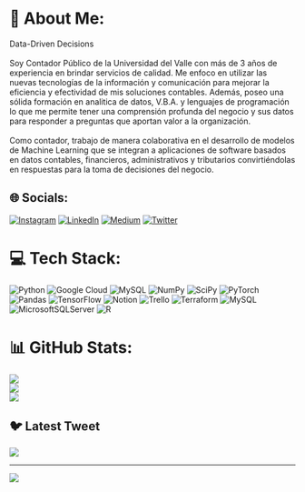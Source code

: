 # 💫 About Me:
Data-Driven Decisions<br><br>Soy Contador Público de la Universidad del Valle con más de 3 años de experiencia en brindar servicios de calidad. Me enfoco en utilizar las nuevas tecnologías de la información y comunicación para mejorar la eficiencia y efectividad de mis soluciones contables. Además, poseo una sólida formación en analitica de datos, V.B.A. y lenguajes de programación lo que me permite tener una comprensión profunda del negocio y sus datos para responder a preguntas que aportan valor a la organización.<br><br>Como contador, trabajo de manera colaborativa en el desarrollo de modelos de Machine Learning que se integran a aplicaciones de software basados en datos contables, financieros, administrativos y tributarios convirtiéndolas en respuestas para la toma de decisiones del negocio.


## 🌐 Socials:
[![Instagram](https://img.shields.io/badge/Instagram-%23E4405F.svg?logo=Instagram&logoColor=white)](https://instagram.com/https://www.instagram.com/david.montoyas/) [![LinkedIn](https://img.shields.io/badge/LinkedIn-%230077B5.svg?logo=linkedin&logoColor=white)](https://linkedin.com/in/https://www.linkedin.com/in/david-montoya-salazar-6b080514a/) [![Medium](https://img.shields.io/badge/Medium-12100E?logo=medium&logoColor=white)](https://medium.com/@https://medium.com/@davidmontoya-bd) [![Twitter](https://img.shields.io/badge/Twitter-%231DA1F2.svg?logo=Twitter&logoColor=white)](https://twitter.com/https://twitter.com/MontoyaDavi) 

# 💻 Tech Stack:
![Python](https://img.shields.io/badge/python-3670A0?style=for-the-badge&logo=python&logoColor=ffdd54) ![Google Cloud](https://img.shields.io/badge/Google%20Cloud-%234285F4.svg?style=for-the-badge&logo=google-cloud&logoColor=white) ![MySQL](https://img.shields.io/badge/mysql-%2300f.svg?style=for-the-badge&logo=mysql&logoColor=white) ![NumPy](https://img.shields.io/badge/numpy-%23013243.svg?style=for-the-badge&logo=numpy&logoColor=white) ![SciPy](https://img.shields.io/badge/SciPy-%230C55A5.svg?style=for-the-badge&logo=scipy&logoColor=%white) ![PyTorch](https://img.shields.io/badge/PyTorch-%23EE4C2C.svg?style=for-the-badge&logo=PyTorch&logoColor=white) ![Pandas](https://img.shields.io/badge/pandas-%23150458.svg?style=for-the-badge&logo=pandas&logoColor=white) ![TensorFlow](https://img.shields.io/badge/TensorFlow-%23FF6F00.svg?style=for-the-badge&logo=TensorFlow&logoColor=white) ![Notion](https://img.shields.io/badge/Notion-%23000000.svg?style=for-the-badge&logo=notion&logoColor=white) ![Trello](https://img.shields.io/badge/Trello-%23026AA7.svg?style=for-the-badge&logo=Trello&logoColor=white) ![Terraform](https://img.shields.io/badge/terraform-%235835CC.svg?style=for-the-badge&logo=terraform&logoColor=white) ![MySQL](https://img.shields.io/badge/mysql-%2300f.svg?style=for-the-badge&logo=mysql&logoColor=white) ![MicrosoftSQLServer](https://img.shields.io/badge/Microsoft%20SQL%20Sever-CC2927?style=for-the-badge&logo=microsoft%20sql%20server&logoColor=white) ![R](https://img.shields.io/badge/r-%23276DC3.svg?style=for-the-badge&logo=r&logoColor=white)
# 📊 GitHub Stats:
![](https://github-readme-stats.vercel.app/api?username=DavidMontoyabd&theme=tokyonight&hide_border=true&include_all_commits=true&count_private=false)<br/>
![](https://github-readme-streak-stats.herokuapp.com/?user=DavidMontoyabd&theme=tokyonight&hide_border=true)<br/>
![](https://github-readme-stats.vercel.app/api/top-langs/?username=DavidMontoyabd&theme=tokyonight&hide_border=true&include_all_commits=true&count_private=false&layout=compact)

## 🐦 Latest Tweet
[![](https://gtce.itsvg.in/api?username=https://twitter.com/MontoyaDavi)](https://github.com/VishwaGauravIn/github-twitter-card-embed)

---
[![](https://visitcount.itsvg.in/api?id=DavidMontoyabd&icon=0&color=0)](https://visitcount.itsvg.in)

<!-- Proudly created with GPRM ( https://gprm.itsvg.in ) -->

